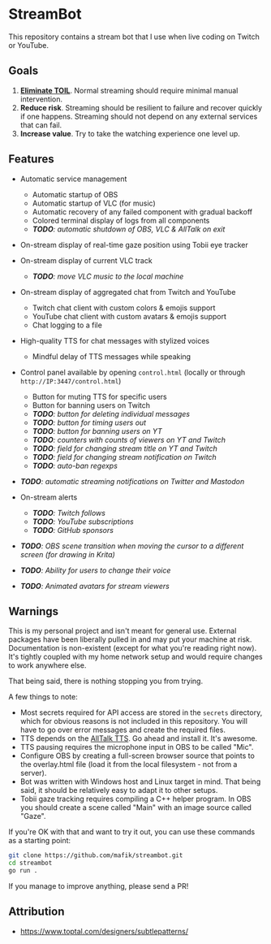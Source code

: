 # StreamBot

This repository contains a stream bot that I use when live coding on Twitch or YouTube.

## Goals

1. [**Eliminate TOIL**](https://sre.google/sre-book/eliminating-toil/). Normal streaming should require minimal manual intervention.
2. **Reduce risk**. Streaming should be resilient to failure and recover quickly if one happens. Streaming should not depend on any external services that can fail.
3. **Increase value**. Try to take the watching experience one level up.

## Features

- Automatic service management
  - Automatic startup of OBS
  - Automatic startup of VLC (for music)
  - Automatic recovery of any failed component with gradual backoff
  - Colored terminal display of logs from all components
  - ***TODO**: automatic shutdown of OBS, VLC & AllTalk on exit*
- On-stream display of real-time gaze position using Tobii eye tracker
- On-stream display of current VLC track
  - ***TODO**: move VLC music to the local machine*

- On-stream display of aggregated chat from Twitch and YouTube
  - Twitch chat client with custom colors & emojis support
  - YouTube chat client with custom avatars & emojis support
  - Chat logging to a file
- High-quality TTS for chat messages with stylized voices
  - Mindful delay of TTS messages while speaking
- Control panel available by opening `control.html` (locally or through `http://IP:3447/control.html`)
  - Button for muting TTS for specific users
  - Button for banning users on Twitch
  - ***TODO**: button for deleting individual messages*
  - ***TODO**: button for timing users out*
  - ***TODO**: button for banning users on YT*
  - ***TODO**: counters with counts of viewers on YT and Twitch*
  - ***TODO**: field for changing stream title on YT and Twitch*
  - ***TODO**: field for changing stream notification on Twitch*
  - ***TODO**: auto-ban regexps*
- ***TODO**: automatic streaming notifications on Twitter and Mastodon*
- On-stream alerts
  - ***TODO**: Twitch follows*
  - ***TODO**: YouTube subscriptions*
  - ***TODO**: GitHub sponsors*
- ***TODO**: OBS scene transition when moving the cursor to a different screen (for drawing in Krita)*
- ***TODO**: Ability for users to change their voice*
- ***TODO**: Animated avatars for stream viewers*

## Warnings

This is my personal project and isn't meant for general use. External packages have been liberally pulled in and may put your machine at risk. Documentation is non-existent (except for what you're reading right now). It's tightly coupled with my home network setup and would require changes to work anywhere else.

That being said, there is nothing stopping you from trying.

A few things to note:

- Most secrets required for API access are stored in the `secrets` directory, which for obvious reasons is not included in this repository. You will have to go over error messages and create the required files.
- TTS depends on the [AllTalk TTS](https://github.com/erew123/alltalk_tts). Go ahead and install it. It's awesome.
- TTS pausing requires the microphone input in OBS to be called "Mic".
- Configure OBS by creating a full-screen browser source that points to the overlay.html file (load it from the local filesystem - not from a server).
- Bot was written with Windows host and Linux target in mind. That being said, it should be relatively easy to adapt it to other setups.
- Tobii gaze tracking requires compiling a C++ helper program. In OBS you should create a scene called "Main" with an image source called "Gaze".

If you're OK with that and want to try it out, you can use these commands as a starting point:

```bash
git clone https://github.com/mafik/streambot.git
cd streambot
go run .
```

If you manage to improve anything, please send a PR!

## Attribution

- https://www.toptal.com/designers/subtlepatterns/